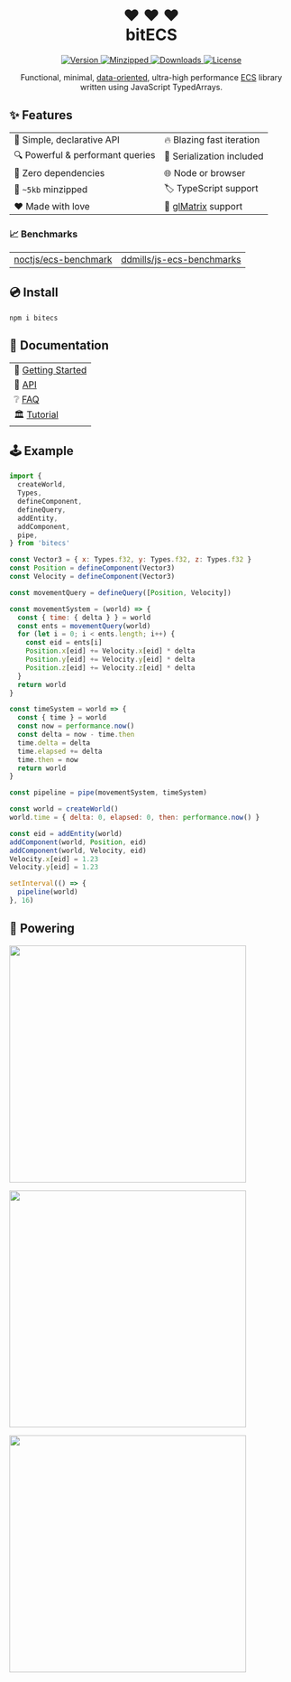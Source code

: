 <h1 align="center">
❤ ❤ ❤ <br />
bitECS
</h1>

<p align="center">
  <a href="https://www.npmjs.com/package/bitecs">
    <img src="https://img.shields.io/npm/v/bitecs.svg" alt="Version" />
  </a>
  <a href="https://www.npmjs.com/package/bitecs">
    <img src="https://badgen.net/bundlephobia/minzip/bitecs" alt="Minzipped" />
  </a>
  <a href="https://www.npmjs.com/package/bitecs">
    <img src="https://img.shields.io/npm/dt/bitecs.svg" alt="Downloads" />
  </a>
  <a href="https://github.com/NateTheGreatt/bitECS/blob/master/LICENSE">
    <img src="https://badgen.net/npm/license/bitecs" alt="License" />
  </a>
</p>

<p align="center">
Functional, minimal, <a href="https://www.dataorienteddesign.com/dodbook/">data-oriented</a>, ultra-high performance <a href="https://en.wikipedia.org/wiki/Entity_component_system">ECS</a> library written using JavaScript TypedArrays.
</p>

</center>

## ✨ Features

|   |   |
| --------------------------------- | ---------------------------------------- |
| 🔮  Simple, declarative API       | 🔥  Blazing fast iteration               |
| 🔍  Powerful & performant queries | 💾  Serialization included              |
| 🍃  Zero dependencies             | 🌐  Node or browser                     |
| 🤏  `~5kb` minzipped              | 🏷  TypeScript support                   |
| ❤  Made with love                | 🔺 [glMatrix](https://github.com/toji/gl-matrix) support |

### 📈 Benchmarks

|                                                                 |                                                                           |
| --------------------------------------------------------------- | ------------------------------------------------------------------------- |
| [noctjs/ecs-benchmark](https://github.com/noctjs/ecs-benchmark) | [ddmills/js-ecs-benchmarks](https://github.com/ddmills/js-ecs-benchmarks) |

## 💿 Install
```
npm i bitecs
```

## 📘  Documentation
|                  |
| ---------------- |
| 🏁  [Getting Started](https://github.com/NateTheGreatt/bitECS/blob/master/docs/INTRO.md) |
| 📑  [API](https://github.com/NateTheGreatt/bitECS/blob/master/docs/API.md) |
| ❔  [FAQ](https://github.com/NateTheGreatt/bitECS/blob/master/docs/FAQ.md) |
| 🏛  [Tutorial](https://github.com/ourcade/phaser3-bitecs-getting-started) |

## 🕹 Example

```js
import {
  createWorld,
  Types,
  defineComponent,
  defineQuery,
  addEntity,
  addComponent,
  pipe,
} from 'bitecs'

const Vector3 = { x: Types.f32, y: Types.f32, z: Types.f32 }
const Position = defineComponent(Vector3)
const Velocity = defineComponent(Vector3)

const movementQuery = defineQuery([Position, Velocity])

const movementSystem = (world) => {
  const { time: { delta } } = world
  const ents = movementQuery(world)
  for (let i = 0; i < ents.length; i++) {
    const eid = ents[i]
    Position.x[eid] += Velocity.x[eid] * delta
    Position.y[eid] += Velocity.y[eid] * delta
    Position.z[eid] += Velocity.z[eid] * delta
  }
  return world
}

const timeSystem = world => {
  const { time } = world
  const now = performance.now()
  const delta = now - time.then
  time.delta = delta
  time.elapsed += delta
  time.then = now
  return world
}

const pipeline = pipe(movementSystem, timeSystem)

const world = createWorld()
world.time = { delta: 0, elapsed: 0, then: performance.now() }

const eid = addEntity(world)
addComponent(world, Position, eid)
addComponent(world, Velocity, eid)
Velocity.x[eid] = 1.23
Velocity.y[eid] = 1.23

setInterval(() => {
  pipeline(world)
}, 16)
```

## 🔌 Powering

<a href="https://github.com/phaserjs/phaser"><img src="https://github.com/phaserjs/phaser/raw/main/logo.png" width="420"/></a>

<a href="https://github.com/XRFoundation/XREngine"><img src="https://github.com/XRFoundation/XREngine/raw/master/xrengine%20black.png" width="420"/></a>

<a href="https://github.com/thirdroom/thirdroom"><img src="https://github.com/thirdroom/thirdroom/raw/main/docs/assets/logo.png" width="420"/></a>
